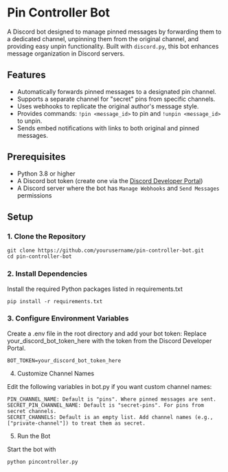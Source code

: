 # Pin Controller Bot

A Discord bot designed to manage pinned messages by forwarding them to a dedicated channel, unpinning them from the original channel, and providing easy unpin functionality. Built with `discord.py`, this bot enhances message organization in Discord servers.

## Features
- Automatically forwards pinned messages to a designated pin channel.
- Supports a separate channel for "secret" pins from specific channels.
- Uses webhooks to replicate the original author's message style.
- Provides commands: `!pin <message_id>` to pin and `!unpin <message_id>` to unpin.
- Sends embed notifications with links to both original and pinned messages.

## Prerequisites
- Python 3.8 or higher
- A Discord bot token (create one via the [Discord Developer Portal](https://discord.com/developers/applications))
- A Discord server where the bot has `Manage Webhooks` and `Send Messages` permissions

## Setup

### 1. Clone the Repository
    git clone https://github.com/yourusername/pin-controller-bot.git
    cd pin-controller-bot

### 2. Install Dependencies

Install the required Python packages listed in requirements.txt

    pip install -r requirements.txt

### 3. Configure Environment Variables

Create a .env file in the root directory and add your bot token:
Replace your_discord_bot_token_here with the token from the Discord Developer Portal.

    BOT_TOKEN=your_discord_bot_token_here

4. Customize Channel Names

Edit the following variables in bot.py if you want custom channel names:

    PIN_CHANNEL_NAME: Default is "pins". Where pinned messages are sent.
    SECRET_PIN_CHANNEL_NAME: Default is "secret-pins". For pins from secret channels.
    SECRET_CHANNELS: Default is an empty list. Add channel names (e.g., ["private-channel"]) to treat them as secret.

5. Run the Bot

Start the bot with

    python pincontroller.py
